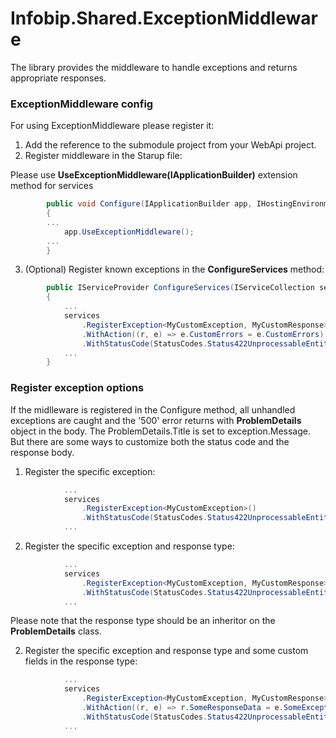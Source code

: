 
# Infobip.Shared.ExceptionMiddleware

The library provides the middleware to handle exceptions and returns appropriate responses.

### ExceptionMiddleware config

For using ExceptionMiddleware please register it:

1) Add the reference to the submodule project from your WebApi project. 
2) Register middleware in the Starup file:

Please use **UseExceptionMiddleware(IApplicationBuilder)** extension method for services
```c#
        public void Configure(IApplicationBuilder app, IHostingEnvironment env)
        {
		...
            app.UseExceptionMiddleware();
		...
        }
```
3) (Optional) Register known exceptions in the **ConfigureServices** method:
```c#
        public IServiceProvider ConfigureServices(IServiceCollection services)
        {
			...
            services
                .RegisterException<MyCustomException, MyCustomResponse>()
                .WithAction((r, e) => e.CustomErrors = e.CustomErrors)
                .WithStatusCode(StatusCodes.Status422UnprocessableEntity);
            ...
        }
```

### Register exception options

If the midlleware is registered in the Configure method, all unhandled exceptions are caught and the '500' error returns with **ProblemDetails** object in the body. The ProblemDetails.Title is set to exception.Message. But there are some ways to customize both the status code and the response body. 

1) Register the specific exception:

```c#
			...
            services
                .RegisterException<MyCustomException>()
                .WithStatusCode(StatusCodes.Status422UnprocessableEntity);
            ...
```

2) Register the specific exception and response type:

```c#
			...
            services
                .RegisterException<MyCustomException, MyCustomResponse>()
                .WithStatusCode(StatusCodes.Status422UnprocessableEntity);
            ...
```
Please note that the response type should be an inheritor on the **ProblemDetails** class.

2) Register the specific exception and response type and some custom fields in the response type:

```c#
			...
            services
                .RegisterException<MyCustomException, MyCustomResponse>()
				.WithAction((r, e) => r.SomeResponseData = e.SomeExceptionData)
                .WithStatusCode(StatusCodes.Status422UnprocessableEntity);
            ...
```
